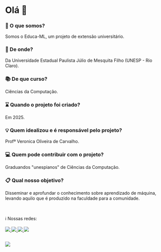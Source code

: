 # Olá 👋

### 📌 O que somos?
  Somos o Educa-ML, um projeto de extensão universitário.

### 📍 De onde?
  Da Universidade Estadual Paulista Júlio de Mesquita Filho (UNESP - Rio Claro).

### 📚 De que curso?
  Ciências da Computação.

### ⌛ Quando o projeto foi criado?
  Em 2025.

### 💡 Quem idealizou e é responsável pelo projeto?
  Profª Veronica Oliveira de Carvalho.

### 💻 Quem pode contribuir com o projeto? 
  Graduandos "unespianos" de Ciências da Computação.

### 📋 Qual nosso objetivo?
  Disseminar e aprofundar o conhecimento sobre aprendizado de máquina, levando aquilo que é produzido na faculdade para a comunidade. 

##
</br>
ℹ️ Nossas redes:
</br></br>
<a href="https://github.com/Educa-ML" target="_blank">
<img src="https://img.shields.io/badge/GitHub-100000?style=for-the-badge&logo=github&logoColor=white)">
</a>
<a href="https://instagram.com/educa_ml" target="_blank">
  <img src="https://img.shields.io/badge/Instagram-E4405F?style=for-the-badge&logo=instagram&logoColor=white">
</a>
<a href="https://youtube.com/@Educa_ML" target="_blank">
  <img src="https://img.shields.io/badge/YouTube-FF0000?style=for-the-badge&logo=youtube&logoColor=white">
</a>
<a href="">
   <img src="https://img.shields.io/badge/linkedin-%230077B5.svg?style=for-the-badge&logo=linkedin&logoColor=white">
</a>


##
![](https://komarev.com/ghpvc/?username=Educa-ML&style=for-the-badge&label=VISITAS&abbreviated=true&color=blueviolet)

